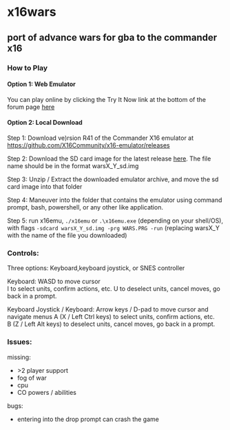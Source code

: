 # x16wars

## port of advance wars for gba to the commander x16 

### How to Play

#### Option 1: Web Emulator

You can play online by clicking the Try It Now link at the bottom of the forum page [here](https://cx16forum.com/forum/viewtopic.php?t=6296)

#### Option 2: Local Download

Step 1: Download ve)rsion R41 of the Commander X16 emulator at https://github.com/X16Community/x16-emulator/releases

Step 2: Download the SD card image for the latest release [here](https://github.com/cnelson20/x16wars/releases). The file name should be in the format warsX_Y_sd.img

Step 3: Unzip / Extract the downloaded emulator archive, and move the sd card image into that folder

Step 4: Maneuver into the folder that contains the emulator using command prompt, bash, powershell, or any other like application.  

Step 5: run x16emu, `./x16emu` or `.\x16emu.exe` (depending on your shell/OS), with flags `-sdcard warsX_Y_sd.img -prg WARS.PRG -run` (replacing warsX_Y with the name of the file you downloaded)

### Controls:
Three options: Keyboard,keyboard joystick, or SNES controller

Keyboard:
WASD to move cursor  
I to select units, confirm actions, etc. 
U to deselect units, cancel moves, go back in a prompt.

Keyboard Joystick / Keyboard:
Arrow keys / D-pad to move cursor and navigate menus
A (X / Left Ctrl keys) to select units, confirm actions, etc.  
B (Z / Left Alt keys) to deselect units, cancel moves, go back in a prompt.

### Issues:

missing:
- \>2 player support
- fog of war
- cpu
- CO powers / abilities

bugs:

- entering into the drop prompt can crash the game
